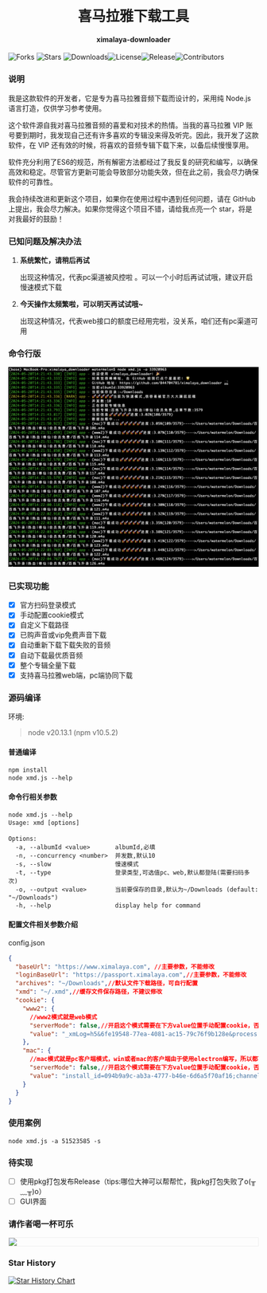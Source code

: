 <h1 align="center">喜马拉雅下载工具</h1>
<h4 align="center">ximalaya-downloader</h4>

![Forks](https://img.shields.io/github/forks/844704781/ximalaya_downloader.svg?style=social) ![Stars](https://img.shields.io/github/stars/844704781/ximalaya_downloader.svg?style=social) ![Downloads](https://img.shields.io/github/downloads/844704781/ximalaya_downloader/total.svg)![License](https://img.shields.io/github/license/844704781/ximalaya_downloader.svg)![Release](https://img.shields.io/github/v/release/844704781/ximalaya_downloader.svg)![Contributors](https://img.shields.io/github/contributors/844704781/ximalaya_downloader.svg)


### 说明
我是这款软件的开发者，它是专为喜马拉雅音频下载而设计的，采用纯 Node.js 语言打造，仅供学习参考使用。

这个软件源自我对喜马拉雅音频的喜爱和对技术的热情。当我的喜马拉雅 VIP 账号要到期时，我发现自己还有许多喜欢的专辑没来得及听完。因此，我开发了这款软件，在 VIP 还有效的时候，将喜欢的音频专辑下载下来，以备后续慢慢享用。

软件充分利用了ES6的规范，所有解密方法都经过了我反复的研究和编写，以确保高效和稳定。尽管官方更新可能会导致部分功能失效，但在此之前，我会尽力确保软件的可靠性。

我会持续改进和更新这个项目，如果你在使用过程中遇到任何问题，请在 GitHub 上提出，我会尽力解决。如果你觉得这个项目不错，请给我点亮一个 star，将是对我最好的鼓励！

### 已知问题及解决办法

1. **系统繁忙，请稍后再试**

   出现这种情况，代表pc渠道被风控啦 。可以一个小时后再试试哦，建议开启慢速模式下载

2. **今天操作太频繁啦，可以明天再试试哦~**

   出现这种情况，代表web接口的额度已经用完啦，没关系，咱们还有pc渠道可用


### 命令行版

![](./images/cli-demo.png)

### 已实现功能

- [x] 官方扫码登录模式
- [x] 手动配置cookie模式
- [x] 自定义下载路径
- [x] 已购声音或vip免费声音下载
- [x] 自动重新下载下载失败的音频
- [x] 自动下载最优质音频
- [x] 整个专辑全量下载
- [x] 支持喜马拉雅web端，pc端协同下载

### 源码编译

环境:
> node v20.13.1 (npm v10.5.2)

#### 普通编译

```shell
npm install 
node xmd.js --help
```

#### 命令行相关参数

```shell
node xmd.js --help
Usage: xmd [options]

Options:
  -a, --albumId <value>       albumId,必填
  -n, --concurrency <number>  并发数,默认10
  -s, --slow                  慢速模式
  -t, --type                  登录类型,可选值pc、web,默认都登陆(需要扫码多次)
  -o, --output <value>        当前要保存的目录,默认为~/Downloads (default: "~/Downloads")
  -h, --help                  display help for command
```
#### 配置文件相关参数介绍
config.json
```json
{
  "baseUrl": "https://www.ximalaya.com", //主要参数，不能修改
  "loginBaseUrl": "https://passport.ximalaya.com",//主要参数，不能修改
  "archives": "~/Downloads",//默认文件下载路径，可自行配置
  "xmd": "~/.xmd",//缓存文件保存路径，不建议修改
  "cookie": {
    "www2": {
      //www2模式就是web模式
      "serverMode": false,//开启这个模式需要在下方value位置手动配置cookie，否则会调用操作系统图片程序扫码登录
      "value": "_xmLog=h5&6fe19548-77ea-4081-ac15-79c76f9b128e&process.env.sdkVersion; wfp=ACM5MGVkODA5Y2JmODBmOTMwCIX-UWWo8a14bXdlYl93d3c; xm-page-viewid=ximalaya-web; impl=www.ximalaya.com.login; x_xmly_traffic=utm_source%253A%2526utm_medium%253A%2526utm_campaign%253A%2526utm_content%253A%2526utm_term%253A%2526utm_from%253A; Hm_lvt_4a7d8ec50cfd6af753c4f8aee3425070=1716267285,1716271020; 1&remember_me=y; 1&_token=38899111&C8178570140N16B3B2D31D474973DA09080ECE495BE79CFCBFC3F7C85DCBF6E71432C26E471F80ME5430611143ADEC_; 1_l_flag=38899032&C8178570140N16B3B2D31D474973DA09080ECE495BE79CFCBFC3F7C85DCBF6E71432C26E471F80ME5430611143ADEC__2024-05-2113:57:06; Hm_lpvt_4a7d8ec50cfd6af753c4f8aee3425070=1716271027; web_login=1716271049603"//cookie值，请自行获取
    },
    "mac": {
      //mac模式就是pc客户端模式，win或者mac的客户端由于使用electron编写，所以都可以使用这个配置
      "serverMode": false,//开启这个模式需要在下方value位置手动配置cookie，否则会调用操作系统图片程序扫码登录
      "value": "install_id=094b9a9c-ab3a-4777-b46e-6d6a5f70af16;channel=99&100001;1&_device=win32&094b9a9c-ab3a-4777-b46e-6d6a5f70af16&4.0.3;1&remember_me=y;1&_token=38899111&58AE1D40240C3F3CD157DD11955201020C188A83A44003D79E44FE7CB9A913E17B7B6987E6B591M4ca4da18AF029D3_;1_l_flag=38899032&58AE1D40240C3F3CD157DD11955201020C188A83A44003D79E44FE7CB9A913E17B7B6987E6B591M4ca4da18AF029D3__2024-05-2114:21:38;"//cookie值，请自行获取
    }
  }
}
```

### 使用案例

```shell
node xmd.js -a 51523585 -s
```

### 待实现
- [ ] 使用pkg打包发布Release（tips:哪位大神可以帮帮忙，我pkg打包失败了o(╥﹏╥)o）
- [ ] GUI界面
### 请作者喝一杯可乐

<div style="overflow: hidden; border:solid 1px #eeeeee;">
  <img src="http://qiniu.cospapa.cn/2081715937598_.pic.jpg" style="float: left; width: 35%;" />
</div>


### Star History

[![Star History Chart](https://api.star-history.com/svg?repos=844704781/ximalaya_downloader&type=Date)](https://star-history.com/#844704781/ximalaya_downloader&Date)
